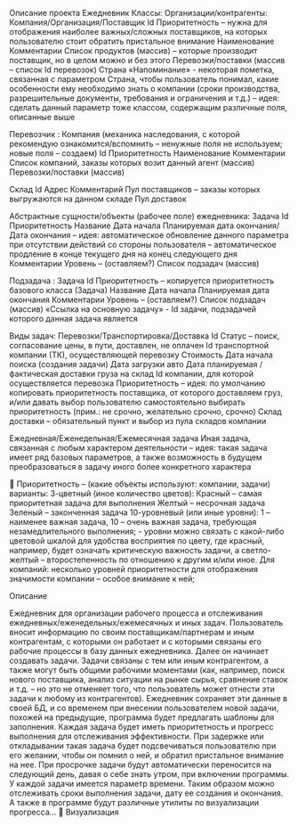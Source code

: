 Описание проекта Ежедневник
Классы:
Организации/контрагенты:
Компания/Организация/Поставщик
Id
Приоритетность – нужна для отображения наиболее важных/сложных поставщиков, на которых пользователю стоит обратить пристальное внимание
Наименование
Комментарии
Список продуктов (массив) – которые производит поставщик, но в целом можно и без этого
Перевозки/поставки (массив – список Id перевозок)
Страна
«Напоминание» - некоторая пометка, связанная с параметром Страна, чтобы пользователь понимал, какие особенности ему необходимо знать о компании (сроки производства, разрешительные документы, требования и ограничения и т.д.) – идея: сделать данный параметр тоже классом, содержащим различные поля, описанные выше

Перевозчик : Компания (механика наследования, с которой рекомендую ознакомится/вспомнить – ненужные поля не используем; новые поля – создаем)
Id
Приоритетность
Наименование
Комментарии
Список компаний, заказы которых возит данный агент (массив)
Перевозки/поставки (массив)

Склад 
Id
Адрес
Комментарий
Пул поставщиков – заказы которых выгружаются на данном складе
Пул доставок

Абстрактные сущности/объекты (рабочее поле) ежедневника:
Задача
Id
Приоритетность
Название
Дата начала
Планируемая дата окончания/Дата окончания – идея: автоматическое обновление данного параметра при отсутствии действий со стороны пользователя – автоматическое продление в конце текущего дня на конец следующего дня
Комментарии
Уровень – (оставляем?)
Список подзадач (массив)

Подзадача : Задача
Id
Приоритетность – копируется приоритетность базового класса (Задача)
Название
Дата начала
Планируемая дата окончания
Комментарии
Уровень – (оставляем?)
Список подзадач (массив)
«Ссылка на основную задачу» - Id задачи, подзадачей которого данная задача является

Виды задач:
Перевозки/Транспортировка/Доставка
Id
Статус – поиск, согласование цены, в пути, доставлен, не оплачен
Id транспортной компании (ТК), осуществляющей перевозку
Стоимость 
Дата начала поиска (создания задачи)
Дата загрузки авто
Дата планируемая / фактическая доставки груза на склад
Id компании, для которой осуществляется перевозка
Приоритетность – идея: по умолчанию копировать приоритетность поставщика, от которого доставляем груз, и/или давать выбор пользователю самостоятельно выбирать приоритетность (прим.: не срочно, желательно срочно, срочно)
Склад доставки – обязательный пункт и выбор из пула складов компании

Ежедневная/Еженедельная/Ежемесячная задача
Иная задача, связанная с любым характером деятельности – идея: такая задача имеет ряд базовых параметров, а также возможность в будущем преобразоваться в задачу иного более конкретного характера


Приоритетность – (какие объекты используют: компании, задачи) варианты: 
3-цветный (иное количество цветов):
Красный – самая приоритетная задача для выполнения
Желтый – несрочная задача
Зеленый – законченная задача
10-уровневый (или иные уровни): 1 – наименее важная задача, 10 – очень важная задача, требующая незамедлительного выполнения; - уровни можно связать с какой-либо цветовой шкалой для удобства восприятия по цвету, где красный, например, будет означать критическую важность задачи, а светло-желтый – второстепенность по отношению к другим и/или иное.
Для компаний: несколько уровней приоритетности для отображения значимости компании – особое внимание к ней; 


Описание

Ежедневник для организации рабочего процесса и отслеживания ежедневных/еженедельных/ежемесячных и иных задач.
Пользователь вносит информацию по своим поставщикам/партнерам и иным контрагентам, с которыми он работает и с которыми связаны его рабочие процессы в базу данных ежедневника.
Далее он начинает создавать задачи. 
Задачи связаны с тем или иным контрагентом, а также могут быть общими рабочими моментами (как, например, поиск нового поставщика, анализ ситуации на рынке сырья, сравнение ставок и т.д. – но это не отменяет того, что пользователь может отнести эти задачи к любому из контрагентов). Ежедневник сохраняет эти данные в своей БД, и со временем при внесении пользователем новой задачи, похожей на предыдущие, программа будет предлагать шаблоны для заполнения.
Каждая задача будет иметь приоритетность и прогресс выполнения для отслеживания эффективности. При задержке или откладывании такая задача будет подсвечиваться пользователю при его желании, чтобы он помнил о ней, и обратил пристальное внимание на нее.
При просрочке задачи будут автоматически переносится на следующий день, давая о себе знать утром, при включении программы.
У каждой задачи имеется параметр времени. Таким образом можно отслеживать сроки выполнения задачи, дату ее создания и окончания.
А также в программе будут различные утилиты по визуализации прогресса…

Визуализация
